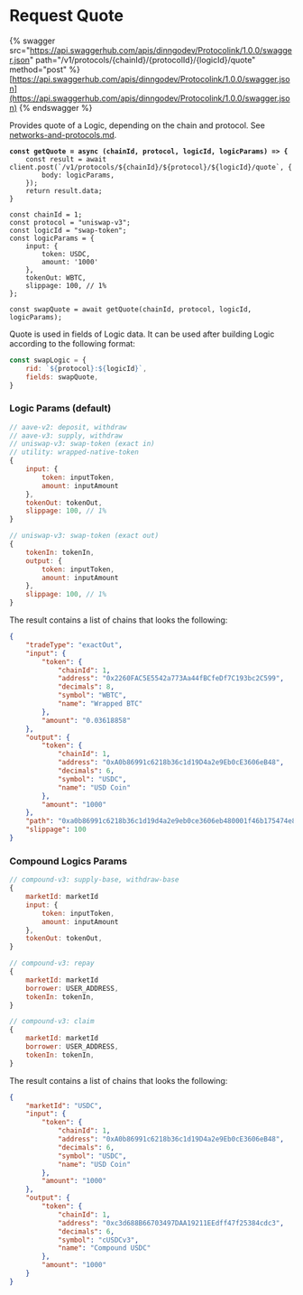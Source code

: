 # Request Quote

{% swagger src="https://api.swaggerhub.com/apis/dinngodev/Protocolink/1.0.0/swagger.json" path="/v1/protocols/{chainId}/{protocolId}/{logicId}/quote" method="post" %}
[https://api.swaggerhub.com/apis/dinngodev/Protocolink/1.0.0/swagger.json](https://api.swaggerhub.com/apis/dinngodev/Protocolink/1.0.0/swagger.json)
{% endswagger %}

Provides quote of a Logic, depending on the chain and protocol. See [networks-and-protocols.md](../../networks-and-protocols.md "mention").

<pre class="language-javascript"><code class="lang-javascript"><strong>const getQuote = async (chainId, protocol, logicId, logicParams) => {
</strong>    const result = await client.post(`/v1/protocols/${chainId}/${protocol}/${logicId}/quote`, {
        body: logicParams,
    });
    return result.data;
}

const chainId = 1;
const protocol = "uniswap-v3";
const logicId = "swap-token";
const logicParams = {
    input: {
        token: USDC,
        amount: '1000'
    },
    tokenOut: WBTC,
    slippage: 100, // 1%
};

const swapQuote = await getQuote(chainId, protocol, logicId, logicParams);
</code></pre>

Quote is used in fields of Logic data. It can be used after building Logic according to the following format:

```javascript
const swapLogic = {
    rid: `${protocol}:${logicId}`,
    fields: swapQuote,
}
```

### Logic Params (default)

```javascript
// aave-v2: deposit, withdraw
// aave-v3: supply, withdraw
// uniswap-v3: swap-token (exact in)
// utility: wrapped-native-token
{
    input: {
        token: inputToken,
        amount: inputAmount
    },
    tokenOut: tokenOut,
    slippage: 100, // 1%
}

// uniswap-v3: swap-token (exact out)
{
    tokenIn: tokenIn,
    output: {
        token: inputToken,
        amount: inputAmount
    },
    slippage: 100, // 1%
}
```

The result contains a list of chains that looks the following:

```json
{
    "tradeType": "exactOut",
    "input": {
        "token": {
            "chainId": 1,
            "address": "0x2260FAC5E5542a773Aa44fBCfeDf7C193bc2C599",
            "decimals": 8,
            "symbol": "WBTC",
            "name": "Wrapped BTC"
        },
        "amount": "0.03618858"
    },
    "output": {
        "token": {
            "chainId": 1,
            "address": "0xA0b86991c6218b36c1d19D4a2e9Eb0cE3606eB48",
            "decimals": 6,
            "symbol": "USDC",
            "name": "USD Coin"
        },
        "amount": "1000"
    },
    "path": "0xa0b86991c6218b36c1d19d4a2e9eb0ce3606eb480001f46b175474e89094c44da98b954eedeac495271d0f000bb82260fac5e5542a773aa44fbcfedf7c193bc2c599",
    "slippage": 100
}
```

### Compound Logics Params

```javascript
// compound-v3: supply-base, withdraw-base
{
    marketId: marketId
    input: {
        token: inputToken,
        amount: inputAmount
    },
    tokenOut: tokenOut,
}

// compound-v3: repay
{
    marketId: marketId
    borrower: USER_ADDRESS,
    tokenIn: tokenIn,
}

// compound-v3: claim
{
    marketId: marketId
    borrower: USER_ADDRESS,
    tokenIn: tokenIn,
}
```

The result contains a list of chains that looks the following:

```json
{
    "marketId": "USDC",
    "input": {
        "token": {
            "chainId": 1,
            "address": "0xA0b86991c6218b36c1d19D4a2e9Eb0cE3606eB48",
            "decimals": 6,
            "symbol": "USDC",
            "name": "USD Coin"
        },
        "amount": "1000"
    },
    "output": {
        "token": {
            "chainId": 1,
            "address": "0xc3d688B66703497DAA19211EEdff47f25384cdc3",
            "decimals": 6,
            "symbol": "cUSDCv3",
            "name": "Compound USDC"
        },
        "amount": "1000"
    }
}
```
